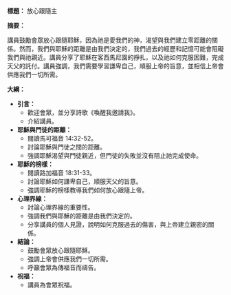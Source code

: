 **標題：** 放心跟隨主

**摘要：**

講員鼓勵會眾放心跟隨耶穌，因為祂是愛我們的神，渴望與我們建立零距離的關係。然而，我們與耶穌的距離是由我們決定的，我們過去的經歷和記憶可能會阻礙我們與祂親近。講員分享了耶穌在客西馬尼園的掙扎，以及祂如何克服困難，完成天父的託付。講員強調，我們需要學習謙卑自己，順服上帝的旨意，並相信上帝會供應我們一切所需。

**大綱：**

* **引言：**
    * 歡迎會眾，並分享詩歌《喚醒我邀請我》。
    * 介紹講員。
* **耶穌與門徒的距離：**
    * 閱讀馬可福音 14:32-52。
    * 討論耶穌與門徒之間的距離。
    * 強調耶穌渴望與門徒親近，但門徒的失敗並沒有阻止祂完成使命。
* **耶穌的榜樣：**
    * 閱讀路加福音 18:31-33。
    * 討論耶穌如何謙卑自己，順服天父的旨意。
    * 強調耶穌的榜樣教導我們如何放心跟隨上帝。
* **心理界線：**
    * 討論心理界線的重要性。
    * 強調我們與耶穌的距離是由我們決定的。
    * 分享講員的個人見證，說明如何克服過去的傷害，與上帝建立親密的關係。
* **結論：**
    * 鼓勵會眾放心跟隨耶穌。
    * 強調上帝會供應我們一切所需。
    * 呼籲會眾為傳福音而禱告。
* **祝福：**
    * 講員為會眾祝福。